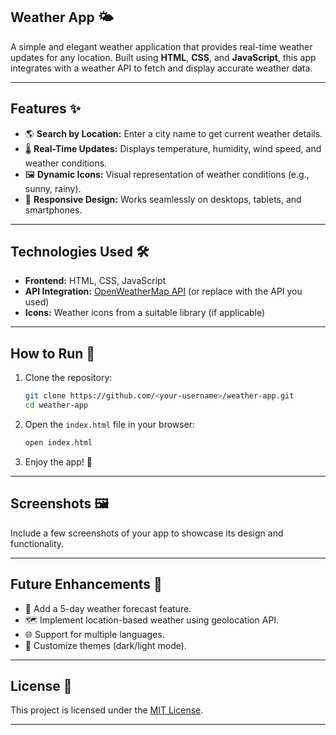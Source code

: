 ## Weather App 🌤️
 
A simple and elegant weather application that provides real-time weather updates for any location. Built using **HTML**, **CSS**, and **JavaScript**, this app integrates with a weather API to fetch and display accurate weather data.

---

## Features ✨
- 🌎 **Search by Location:** Enter a city name to get current weather details.
- 🌡️ **Real-Time Updates:** Displays temperature, humidity, wind speed, and weather conditions.
- 🖼️ **Dynamic Icons:** Visual representation of weather conditions (e.g., sunny, rainy).
- 📱 **Responsive Design:** Works seamlessly on desktops, tablets, and smartphones.

---

## Technologies Used 🛠️
- **Frontend:** HTML, CSS, JavaScript
- **API Integration:** [OpenWeatherMap API](https://openweathermap.org/api) (or replace with the API you used)
- **Icons:** Weather icons from a suitable library (if applicable)

---

## How to Run 🚀
1. Clone the repository:
   ```bash
   git clone https://github.com/<your-username>/weather-app.git
   cd weather-app
   ```
2. Open the `index.html` file in your browser:
   ```bash
   open index.html
   ```
3. Enjoy the app! 🎉

---

## Screenshots 🖼️
Include a few screenshots of your app to showcase its design and functionality.


---

## Future Enhancements 🌟
- 🔮 Add a 5-day weather forecast feature.
- 🗺️ Implement location-based weather using geolocation API.
- 🌐 Support for multiple languages.
- 🎨 Customize themes (dark/light mode).

---

## License 📜
This project is licensed under the [MIT License](LICENSE).

---
